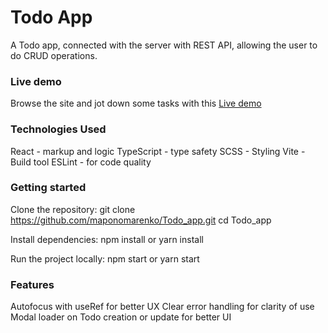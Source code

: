 # Todo App

A Todo app, connected with the server with REST API, allowing the user to do CRUD operations.

### Live demo
Browse the site and jot down some tasks with this [Live demo](https://maponomarenko.github.io/Todo_app/)

### Technologies Used
React - markup and logic
TypeScript - type safety
SCSS - Styling
Vite - Build tool
ESLint - for code quality

### Getting started
Clone the repository:
git clone https://github.com/maponomarenko/Todo_app.git
cd Todo_app

Install dependencies:
npm install
or
yarn install

Run the project locally:
npm start
or
yarn start

### Features
Autofocus with useRef for better UX
Clear error handling for clarity of use
Modal loader on Todo creation or update for better UI
